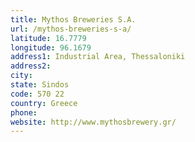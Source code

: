 ```yaml
---
title: Mythos Breweries S.A.
url: /mythos-breweries-s-a/
latitude: 16.7779
longitude: 96.1679
address1: Industrial Area, Thessaloniki
address2: 
city: 
state: Sindos
code: 570 22
country: Greece
phone: 
website: http://www.mythosbrewery.gr/
---
```



